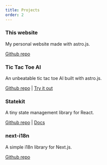 ```yaml
---
title: Projects
order: 2
---
```


### This website

My personal website made with astro.js.

[Github repo](https://github.com/fransek/me)

### Tic Tac Toe AI

An unbeatable tic tac toe AI built with astro.js.

[Github repo](https://github.com/fransek/tic-tac-astro) | [Try it out](https://tic-tac-toe.fransek.dev)

### Statekit

A tiny state management library for React.

[Github repo](https://github.com/fransek/statekit) | [Docs](https://fransek.github.io/statekit/)

### next-i18n

A simple i18n library for Next.js.

[Github repo](https://github.com/fransek/next-i18n)
